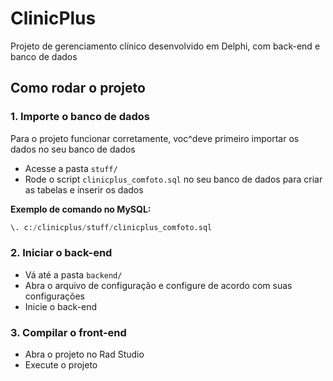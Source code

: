 # ClinicPlus

Projeto de gerenciamento clínico desenvolvido em Delphi, com back-end e banco de dados

## Como rodar o projeto

### 1. Importe o banco de dados

Para o projeto funcionar corretamente, voc^deve primeiro importar os dados no seu banco de dados

- Acesse a pasta `stuff/`
- Rode o script `clinicplus_comfoto.sql` no seu banco de dados para criar as tabelas e inserir os dados

**Exemplo de comando no MySQL:**

```sql
\. c:/clinicplus/stuff/clinicplus_comfoto.sql
```

### 2. Iniciar o back-end

- Vá até a pasta `backend/`
- Abra o arquivo de configuração e configure de acordo com suas configurações
- Inicie o back-end

### 3. Compilar o front-end

- Abra o projeto no Rad Studio
- Execute o projeto
